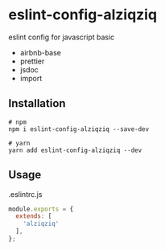 # eslint-config-alziqziq
eslint config for javascript basic
- airbnb-base
- prettier
- jsdoc
- import

## Installation
```shell
# npm 
npm i eslint-config-alziqziq --save-dev
```

```shell
# yarn
yarn add eslint-config-alziqziq --dev
```

## Usage
.eslintrc.js

```js
module.exports = {
  extends: [
    'alziqziq'
  ],
};
```
